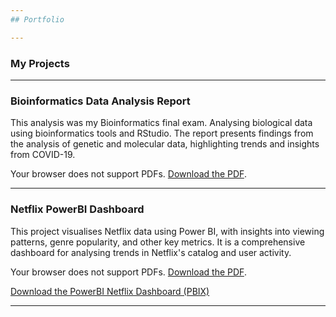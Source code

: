 ```yaml
---
## Portfolio

---
```


### My Projects

---
### Bioinformatics Data Analysis Report
This analysis was my Bioinformatics final exam. Analysing biological data using bioinformatics tools and RStudio. The report presents findings from the analysis of genetic and molecular data, highlighting trends and insights from COVID-19.

<object data="pdf/190260662_BMS3025_Report%20(1).pdf" type="application/pdf" width="100%" height="600px">
    <p>Your browser does not support PDFs. <a href="pdf/190260662_BMS3025_Report%20(1).pdf">Download the PDF</a>.</p>
</object>

---
### Netflix PowerBI Dashboard
This project visualises Netflix data using Power BI, with insights into viewing patterns, genre popularity, and other key metrics. It is a comprehensive dashboard for analysing trends in Netflix's catalog and user activity.

<object data="pdf/Netflix%20PowerBI%20Dashboard.pdf" type="application/pdf" width="100%" height="600px">
    <p>Your browser does not support PDFs. <a href="pdf/Netflix%20PowerBI%20Dashboard.pdf">Download the PDF</a>.</p>
</object>

<p><a href="pdf/Netflix%20PowerBI%20Dashboard.pbix">Download the PowerBI Netflix Dashboard (PBIX)</a></p>

---

